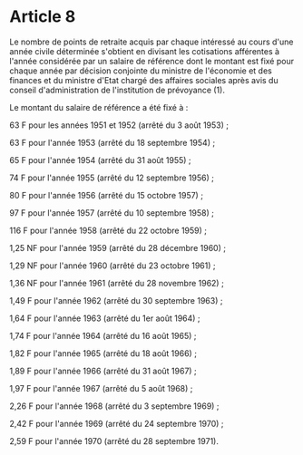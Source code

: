 # Article 8

Le nombre de points de retraite acquis par chaque intéressé au cours d'une année civile déterminée s'obtient en divisant les cotisations afférentes à l'année considérée par un salaire de référence dont le montant est fixé pour chaque année par décision conjointe du ministre de l'économie et des finances et du ministre d'Etat chargé des affaires sociales après avis du conseil d'administration de l'institution de prévoyance (1).

Le montant du salaire de référence a été fixé à :

63 F pour les années 1951 et 1952 (arrêté du 3 août 1953) ;

63 F pour l'année 1953 (arrêté du 18 septembre 1954) ;

65 F pour l'année 1954 (arrêté du 31 août 1955) ;

74 F pour l'année 1955 (arrêté du 12 septembre 1956) ;

80 F pour l'année 1956 (arrêté du 15 octobre 1957) ;

97 F pour l'année 1957 (arrêté du 10 septembre 1958) ;

116 F pour l'année 1958 (arrêté du 22 octobre 1959) ;

1,25 NF pour l'année 1959 (arrêté du 28 décembre 1960) ;

1,29 NF pour l'année 1960 (arrêté du 23 octobre 1961) ;

1,36 NF pour l'année 1961 (arrêté du 28 novembre 1962) ;

1,49 F pour l'année 1962 (arrêté du 30 septembre 1963) ;

1,64 F pour l'année 1963 (arrêté du 1er août 1964) ;

1,74 F pour l'année 1964 (arrêté du 16 août 1965) ;

1,82 F pour l'année 1965 (arrêté du 18 août 1966) ;

1,89 F pour l'année 1966 (arrêté du 31 août 1967) ;

1,97 F pour l'année 1967 (arrêté du 5 août 1968) ;

2,26 F pour l'année 1968 (arrêté du 3 septembre 1969) ;

2,42 F pour l'année 1969 (arrêté du 24 septembre 1970) ;

2,59 F pour l'année 1970 (arrêté du 28 septembre 1971).
